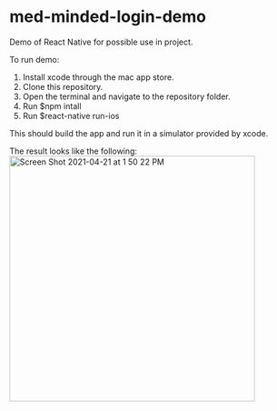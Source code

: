 # med-minded-login-demo
Demo of React Native for possible use in project.

To run demo:
1. Install xcode through the mac app store.
2. Clone this repository.
3. Open the terminal and navigate to the repository folder.
4. Run $npm intall
5. Run $react-native run-ios

This should build the app and run it in a simulator provided by xcode.

The result looks like the following: 
<img width="432" alt="Screen Shot 2021-04-21 at 1 50 22 PM" src="https://user-images.githubusercontent.com/3378795/115621197-09a75280-a2ab-11eb-90a7-99a05408a4fc.png">
